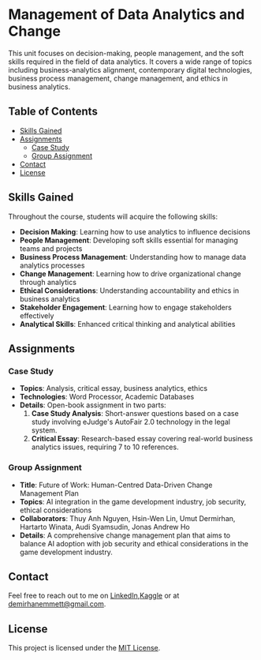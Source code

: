 # Management of Data Analytics and Change

This unit focuses on decision-making, people management, and the soft skills required in the field of data analytics. It covers a wide range of topics including business-analytics alignment, contemporary digital technologies, business process management, change management, and ethics in business analytics.

## Table of Contents
- [Skills Gained](#skills-gained)
- [Assignments](#assignments)
  - [Case Study](#case-study)
  - [Group Assignment](#group-assignment)
- [Contact](#contact)
- [License](#license)

## Skills Gained
Throughout the course, students will acquire the following skills:
- **Decision Making**: Learning how to use analytics to influence decisions
- **People Management**: Developing soft skills essential for managing teams and projects
- **Business Process Management**: Understanding how to manage data analytics processes
- **Change Management**: Learning how to drive organizational change through analytics
- **Ethical Considerations**: Understanding accountability and ethics in business analytics
- **Stakeholder Engagement**: Learning how to engage stakeholders effectively
- **Analytical Skills**: Enhanced critical thinking and analytical abilities

## Assignments

### Case Study
- **Topics**: Analysis, critical essay, business analytics, ethics
- **Technologies**: Word Processor, Academic Databases
- **Details**: Open-book assignment in two parts:
  1. **Case Study Analysis**: Short-answer questions based on a case study involving eJudge's AutoFair 2.0 technology in the legal system.
  2. **Critical Essay**: Research-based essay covering real-world business analytics issues, requiring 7 to 10 references.
  
### Group Assignment
- **Title**: Future of Work: Human-Centred Data-Driven Change Management Plan
- **Topics**: AI integration in the game development industry, job security, ethical considerations
- **Collaborators**: Thuy Anh Nguyen, Hsin-Wen Lin, Umut Dermirhan, Hartarto Winata, Audi Syamsudin, Jonas Andrew Ho
- **Details**: A comprehensive change management plan that aims to balance AI adoption with job security and ethical considerations in the game development industry.


## Contact 
Feel free to reach out to me on [LinkedIn](https://www.linkedin.com/in/demirhanemmett/),[Kaggle](https://www.kaggle.com/emmettdemirhan/) or at [demirhanemmett@gmail.com](mailto:demirhanemmett@gmail.com).

## License
This project is licensed under the [MIT License](./LICENSE).

